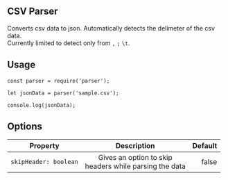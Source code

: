 ## CSV Parser

Converts csv data to json. Automatically detects the delimeter of the csv data.<br>
Currently limited to detect only from `,` `;` `\t`.

## Usage

```es
const parser = require('parser');

let jsonData = parser('sample.csv');

console.log(jsonData);

```

## Options
| Property | Description | Default
|----------|:-----------:|-------:|
|`skipHeader: boolean` | Gives an option to skip<br>headers while parsing the data | false
